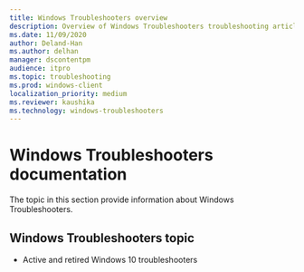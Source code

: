 ```yaml
---
title: Windows Troubleshooters overview
description: Overview of Windows Troubleshooters troubleshooting articles.
ms.date: 11/09/2020
author: Deland-Han
ms.author: delhan
manager: dscontentpm
audience: itpro
ms.topic: troubleshooting
ms.prod: windows-client
localization_priority: medium
ms.reviewer: kaushika
ms.technology: windows-troubleshooters
---
```

# Windows Troubleshooters documentation

The topic in this section provide information about Windows Troubleshooters.

## Windows Troubleshooters topic

- Active and retired Windows 10 troubleshooters
